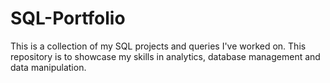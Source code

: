 # SQL-Portfolio
This is a collection of my SQL projects and queries I've worked on. This repository is to showcase my skills in analytics, database management and data manipulation.
